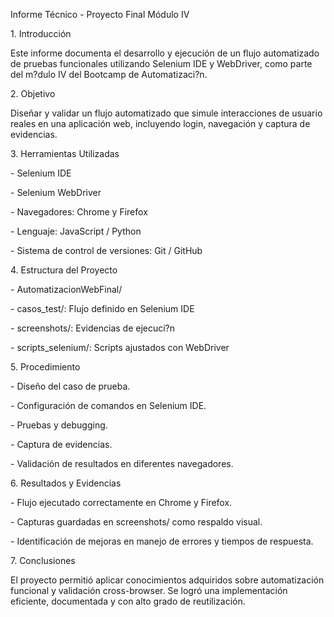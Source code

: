 Informe Técnico - Proyecto Final Módulo IV



1\. Introducción

Este informe documenta el desarrollo y ejecución de un flujo automatizado de pruebas funcionales utilizando Selenium IDE y WebDriver, como parte del m?dulo IV del Bootcamp de Automatizaci?n.





2\. Objetivo

Diseñar y validar un flujo automatizado que simule interacciones de usuario reales en una aplicación web, incluyendo login, navegación y captura de evidencias.





3\. Herramientas Utilizadas

\- Selenium IDE

\- Selenium WebDriver

\- Navegadores: Chrome y Firefox

\- Lenguaje: JavaScript / Python

\- Sistema de control de versiones: Git / GitHub





4\. Estructura del Proyecto

\- AutomatizacionWebFinal/

\- casos\_test/: Flujo definido en Selenium IDE

\- screenshots/: Evidencias de ejecuci?n

\- scripts\_selenium/: Scripts ajustados con WebDriver





5\. Procedimiento

\- Diseño del caso de prueba.

\- Configuración de comandos en Selenium IDE.

\- Pruebas y debugging.

\- Captura de evidencias.

\- Validación de resultados en diferentes navegadores.





6\. Resultados y Evidencias

\- Flujo ejecutado correctamente en Chrome y Firefox.

\- Capturas guardadas en screenshots/ como respaldo visual.

\- Identificación de mejoras en manejo de errores y tiempos de respuesta.





7\. Conclusiones

El proyecto permitió aplicar conocimientos adquiridos sobre automatización funcional y validación cross-browser. Se logró una implementación eficiente, documentada y con alto grado de reutilización.



